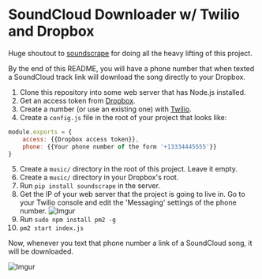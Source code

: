 # SoundCloud Downloader w/ Twilio and Dropbox

Huge shoutout to [soundscrape](https://github.com/Miserlou/SoundScrape) for doing all the heavy lifting of this project.

By the end of this README, you will have a phone number that when texted a SoundCloud track link will download the song directly to your Dropbox.

1. Clone this repository into some web server that has Node.js installed.
2. Get an access token from [Dropbox](https://www.dropbox.com/developers/apps).
3. Create a number (or use an existing one) with [Twilio](https://www.twilio.com/console). 
4. Create a `config.js` file in the root of your project that looks like:
```js
module.exports = {
    access: {{Dropbox access token}},
    phone: {{Your phone number of the form '+13334445555'}}
}
```
5. Create a `music/` directory in the root of this project. Leave it empty.
6. Create a `music/` directory in your Dropbox's root.
7. Run `pip install soundscrape` in the server.
8. Get the IP of your web server that the project is going to live in. Go to your Twilio console and edit the 'Messaging' settings of the phone number.
![Imgur](http://i.imgur.com/38HjufW.png)
9. Run `sudo npm install pm2 -g`
10. `pm2 start index.js`

Now, whenever you text that phone number a link of a SoundCloud song, it will be downloaded. 

![Imgur](http://i.imgur.com/WBpyfIm.gif)